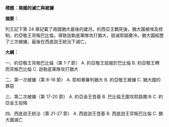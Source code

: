 **標題：南國的滅亡與被擄**

**摘要：**

列王記下第 24 章記載了南國猶大最後的歲月。約西亞王戰死後，猶大國被埃及控制。約亞敬王背叛巴比倫，導致迦勒底軍隊攻打猶大，毀滅耶路撒冷。猶大國經歷了三次被擄，最後在西底迦王統治下滅亡。

**大綱：**

一、約亞敬王背叛巴比倫（第 1-7 節）
    A. 約亞敬王屈服於巴比倫
    B. 約亞敬王轉而背叛巴比倫
    C. 迦勒底軍隊攻打猶大

二、第一次被擄（第 8-16 節）
    A. 耶和華審判猶大
    B. 約亞敬王被擄
    C. 猶大國的罪惡

三、第二次被擄（第 17-20 節）
    A. 約亞金王登基
    B. 巴比倫王圍攻耶路撒冷
    C. 約亞金王投降

四、西底迦王統治（第 21-27 節）
    A. 西底迦王登基
    B. 西底迦王背叛巴比倫
    C. 猶大國滅亡